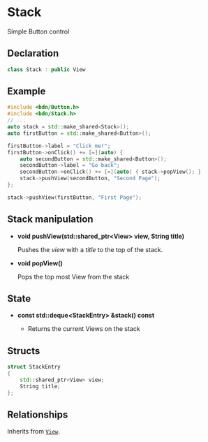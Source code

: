 # Stack

Simple Button control

## Declaration

```C++
class Stack : public View
```

## Example

```C++
#include <bdn/Button.h>
#include <bdn/Stack.h>
// ...
auto stack = std::make_shared<Stack>();
auto firstButton = std::make_shared<Button>();

firstButton->label = "Click me!";
firstButton->onClick() += [=](auto) {
	auto secondButton = std::make_shared<Button>();
	secondButton->label = "Go back";
	secondButton->onClick() += [=](auto) { stack->popView(); }
	stack->pushView(secondButton, "Second Page");
};

stack->pushView(firstButton, "First Page");

```

## Stack manipulation

* **void pushView(std::shared_ptr<View\> view, String title)**

	Pushes the *view* with a *title* to the top of the stack. 

* **void popView()**

	Pops the top most View from the stack

## State

* **const std::deque<StackEntry\> &stack() const** 

	* Returns the current Views on the stack


## Structs

```C++
struct StackEntry
{
    std::shared_ptr<View> view;
    String title;
};
```

## Relationships

Inherits from [`View`](view.md).

